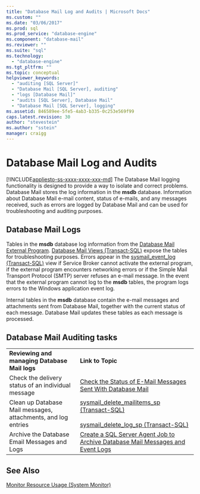 ```yaml
---
title: "Database Mail Log and Audits | Microsoft Docs"
ms.custom: ""
ms.date: "03/06/2017"
ms.prod: sql
ms.prod_service: "database-engine"
ms.component: "database-mail"
ms.reviewer: ""
ms.suite: "sql"
ms.technology: 
  - "database-engine"
ms.tgt_pltfrm: ""
ms.topic: conceptual
helpviewer_keywords: 
  - "auditing [SQL Server]"
  - "Database Mail [SQL Server], auditing"
  - "logs [Database Mail]"
  - "audits [SQL Server], Database Mail"
  - "Database Mail [SQL Server], logging"
ms.assetid: 846589ee-5fe5-4ab3-b335-0c253e569f99
caps.latest.revision: 30
author: "stevestein"
ms.author: "sstein"
manager: craigg
---
```

# Database Mail Log and Audits
[!INCLUDE[appliesto-ss-xxxx-xxxx-xxx-md](../../includes/appliesto-ss-xxxx-xxxx-xxx-md.md)]
  The Database Mail logging functionality is designed to provide a way to isolate and correct problems. Database Mail stores the log information in the **msdb** database. Information about Database Mail e-mail content, status of e-mails, and any messages received, such as errors  are logged by Database Mail and can be used for troubleshooting and auditing purposes.  
  
## Database Mail Logs  
 Tables in the **msdb** database log information from the [Database Mail External Program](../../relational-databases/database-mail/database-mail-external-program.md). [Database Mail Views &#40;Transact-SQL&#41;](../../relational-databases/system-catalog-views/database-mail-views-transact-sql.md) expose the tables for troubleshooting purposes. Errors appear in the [sysmail_event_log &#40;Transact-SQL&#41;](../../relational-databases/system-catalog-views/sysmail-event-log-transact-sql.md) view if Service Broker cannot activate the external program, if the external program encounters networking errors or if the Simple Mail Transport Protocol (SMTP) server refuses an e-mail message. In the event that the external program cannot log to the **msdb** tables, the program logs errors to the Windows application event log.  
  
 Internal tables in the **msdb** database contain the e-mail messages and attachments sent from Database Mail, together with the current status of each message. Database Mail updates these tables as each message is processed.  
  
## Database Mail Auditing tasks  
  
|||  
|-|-|  
|**Reviewing and managing Database Mail logs**|**Link to Topic**|  
|Check the delivery status of an individual message|[Check the Status of E-Mail Messages Sent With Database Mail](../../relational-databases/database-mail/check-the-status-of-e-mail-messages-sent-with-database-mail.md)|  
|Clean up Database Mail messages, attachments, and log entries|[sysmail_delete_mailitems_sp &#40;Transact-SQL&#41;](../../relational-databases/system-stored-procedures/sysmail-delete-mailitems-sp-transact-sql.md)<br /><br /> [sysmail_delete_log_sp &#40;Transact-SQL&#41;](../../relational-databases/system-stored-procedures/sysmail-delete-log-sp-transact-sql.md)|  
|Archive the Database Email Messages and Logs|[Create a SQL Server Agent Job to Archive Database Mail Messages and Event Logs](../../relational-databases/database-mail/create-a-sql-server-agent-job-to-archive-database-mail-messages-and-event-logs.md)|  
  
## See Also  
 [Monitor Resource Usage &#40;System Monitor&#41;](../../relational-databases/performance-monitor/monitor-resource-usage-system-monitor.md)  
  
  
